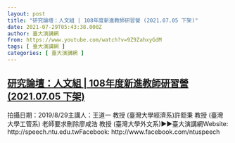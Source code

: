 ```yaml
---
layout: post
title: "研究論壇：人文組 | 108年度新進教師研習營 (2021.07.05 下架)"
date: 2021-07-29T05:43:38.000Z
author: 臺大演講網
from: https://www.youtube.com/watch?v=9Z9ZahxyGdM
tags: [ 臺大演講網 ]
categories: [ 臺大演講網 ]
---
```

<!--1627537418000-->
[研究論壇：人文組 | 108年度新進教師研習營 (2021.07.05 下架)](https://www.youtube.com/watch?v=9Z9ZahxyGdM)
------

<div>
拍攝日期：2019/8/29主講人：王道一 教授 (臺灣大學經濟系)許鉅秉 教授 (臺灣大學工管系) 老師要求刪除廖咸浩 教授 (臺灣大學外文系)►►臺大演講網Website: http://speech.ntu.edu.twFacebook: http://www.facebook.com/ntuspeech
</div>
